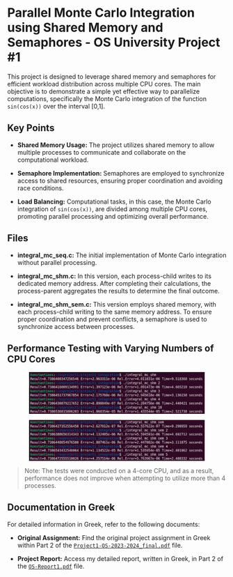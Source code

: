 # Parallel Monte Carlo Integration using Shared Memory and Semaphores - OS University Project #1

This project is designed to leverage shared memory and semaphores for efficient workload distribution across multiple CPU cores. The main objective is to demonstrate a simple yet effective way to parallelize computations, specifically the Monte Carlo integration of the function `sin(cos(x))` over the interval [0,1]. 

## Key Points

- **Shared Memory Usage:** The project utilizes shared memory to allow multiple processes to communicate and collaborate on the computational workload.

- **Semaphore Implementation:** Semaphores are employed to synchronize access to shared resources, ensuring proper coordination and avoiding race conditions.

- **Load Balancing:** Computational tasks, in this case, the Monte Carlo integration of `sin(cos(x))`, are divided among multiple CPU cores, promoting parallel processing and optimizing overall performance.

## Files

- **integral_mc_seq.c:** The initial implementation of Monte Carlo integration without parallel processing.

- **integral_mc_shm.c:** In this version, each process-child writes to its dedicated memory address. After completing their calculations, the process-parent aggregates the results to determine the final outcome.

- **integral_mc_shm_sem.c:** This version employs shared memory, with each process-child writing to the same memory address. To ensure proper coordination and prevent conflicts, a semaphore is used to synchronize access between processes.

## Performance Testing with Varying Numbers of CPU Cores

<p align="center">
<img align="center" alt="chebotko" width="80%" src="./images/shm.png?raw=true" />
</p>
<p align="center">
<img align="center" alt="chebotko" width="80%" src="./images/shm_sem.png?raw=true" />
</p>

> Note: The tests were conducted on a 4-core CPU, and as a result, performance does not improve when attempting to utilize more than 4 processes.

## Documentation in Greek

For detailed information in Greek, refer to the following documents:

- **Original Assignment:** Find the original project assignment in Greek within Part 2 of the [`Project1-OS-2023-2024_final.pdf`](Project1-OS-2023-2024_final.pdf) file.

- **Project Report:** Access my detailed report, written in Greek, in Part 2 of the [`OS-Report1.pdf`](OS-Report1.pdf) file.
